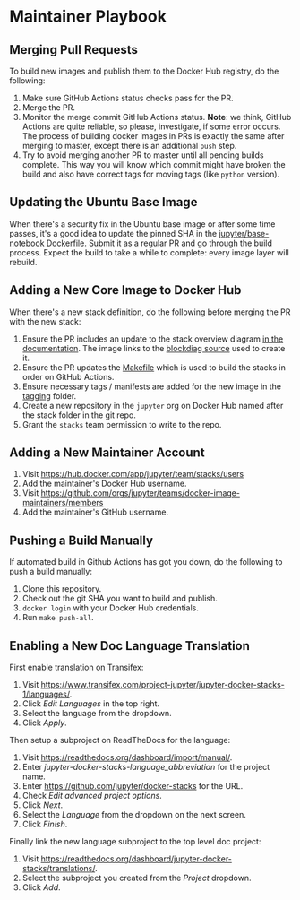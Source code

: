 # Maintainer Playbook

## Merging Pull Requests

To build new images and publish them to the Docker Hub registry, do the following:

1. Make sure GitHub Actions status checks pass for the PR.
2. Merge the PR.
3. Monitor the merge commit GitHub Actions status.
   **Note**: we think, GitHub Actions are quite reliable, so please, investigate, if some error occurs.
   The process of building docker images in PRs is exactly the same after merging to master, except there is an additional `push` step.
4. Try to avoid merging another PR to master until all pending builds complete.
   This way you will know which commit might have broken the build and also have correct tags for moving tags (like `python` version).

## Updating the Ubuntu Base Image

When there's a security fix in the Ubuntu base image or after some time passes, it's a good idea to update the pinned SHA in the
[jupyter/base-notebook Dockerfile](https://github.com/jupyter/docker-stacks/blob/master/base-notebook/Dockerfile).
Submit it as a regular PR and go through the build process.
Expect the build to take a while to complete: every image layer will rebuild.

## Adding a New Core Image to Docker Hub

When there's a new stack definition, do the following before merging the PR with the new stack:

1. Ensure the PR includes an update to the stack overview diagram
   [in the documentation](https://github.com/jupyter/docker-stacks/blob/master/docs/using/selecting.md#image-relationships).
   The image links to the [blockdiag source](http://interactive.blockdiag.com/) used to create it.
2. Ensure the PR updates the [Makefile](https://github.com/jupyter/docker-stacks/blob/master/Makefile) which is used to build the stacks in order on GitHub Actions.
3. Ensure necessary tags / manifests are added for the new image in the [tagging](https://github.com/jupyter/docker-stacks/blob/master/tagging) folder.
4. Create a new repository in the `jupyter` org on Docker Hub named after the stack folder in the
   git repo.
5. Grant the `stacks` team permission to write to the repo.

## Adding a New Maintainer Account

1. Visit <https://hub.docker.com/app/jupyter/team/stacks/users>
2. Add the maintainer's Docker Hub username.
3. Visit <https://github.com/orgs/jupyter/teams/docker-image-maintainers/members>
4. Add the maintainer's GitHub username.

## Pushing a Build Manually

If automated build in Github Actions has got you down, do the following to push a build manually:

1. Clone this repository.
2. Check out the git SHA you want to build and publish.
3. `docker login` with your Docker Hub credentials.
4. Run `make push-all`.

## Enabling a New Doc Language Translation

First enable translation on Transifex:

1. Visit <https://www.transifex.com/project-jupyter/jupyter-docker-stacks-1/languages/>.
2. Click _Edit Languages_ in the top right.
3. Select the language from the dropdown.
4. Click _Apply_.

Then setup a subproject on ReadTheDocs for the language:

1. Visit <https://readthedocs.org/dashboard/import/manual/>.
2. Enter _jupyter-docker-stacks-language_abbreviation_ for the project name.
3. Enter <https://github.com/jupyter/docker-stacks> for the URL.
4. Check _Edit advanced project options_.
5. Click _Next_.
6. Select the _Language_ from the dropdown on the next screen.
7. Click _Finish_.

Finally link the new language subproject to the top level doc project:

1. Visit <https://readthedocs.org/dashboard/jupyter-docker-stacks/translations/>.
2. Select the subproject you created from the _Project_ dropdown.
3. Click _Add_.
